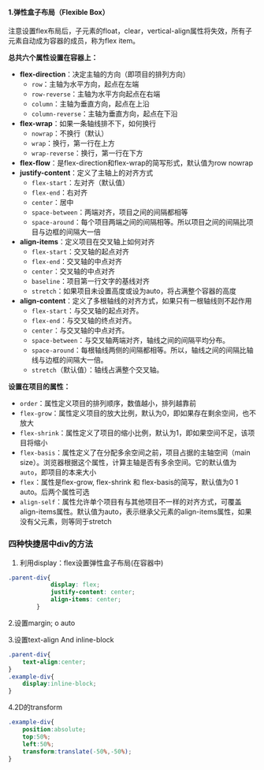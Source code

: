 #### 1.弹性盒子布局（Flexible Box）

注意设置flex布局后，子元素的float，clear，vertical-align属性将失效，所有子元素自动成为容器的成员，称为flex item。

**总共六个属性设置在容器上：**

- **flex-direction**：决定主轴的方向（即项目的排列方向）
	- `row`：主轴为水平方向，起点在左端
	- `row-reverse`：主轴为水平方向起点在右端
	- `column`：主轴为垂直方向，起点在上沿
	- `column-reverse`：主轴为垂直方向，起点在下沿
- **flex-wrap**：如果一条轴线排不下，如何换行
	- `nowrap`：不换行（默认）
	- `wrap`：换行，第一行在上方
	- `wrap-reverse`：换行，第一行在下方
- **flex-flow**：是flex-direction和flex-wrap的简写形式，默认值为row nowrap
- **justify-content**：定义了主轴上的对齐方式
	- `flex-start`：左对齐（默认值）
	- `flex-end`：右对齐
	- `center`：居中
	- `space-between`：两端对齐，项目之间的间隔都相等
	- `space-around`：每个项目两端之间的间隔相等。所以项目之间的间隔比项目与边框的间隔大一倍
- **align-items**：定义项目在交叉轴上如何对齐
	- `flex-start`：交叉轴的起点对齐
	- `flex-end`：交叉轴的中点对齐
	- `center`：交叉轴的中点对齐
	- `baseline`：项目第一行文字的基线对齐
	- `stretch`：如果项目未设置高度或设为auto，将占满整个容器的高度
- **align-content**：定义了多根轴线的对齐方式，如果只有一根轴线则不起作用
	- `flex-start`：与交叉轴的起点对齐。
	- `flex-end`：与交叉轴的终点对齐。
	- `center`：与交叉轴的中点对齐。
	- `space-between`：与交叉轴两端对齐，轴线之间的间隔平均分布。
	- `space-around`：每根轴线两侧的间隔都相等。所以，轴线之间的间隔比轴线与边框的间隔大一倍。
	- `stretch`（默认值）：轴线占满整个交叉轴。

**设置在项目的属性：**

- `order`：属性定义项目的排列顺序，数值越小，排列越靠前
- `flex-grow`：属性定义项目的放大比例，默认为0，即如果存在剩余空间，也不放大
- `flex-shrink`：属性定义了项目的缩小比例，默认为1，即如果空间不足，该项目将缩小
- `flex-basis`：属性定义了在分配多余空间之前，项目占据的主轴空间（main size）。浏览器根据这个属性，计算主轴是否有多余空间。它的默认值为`auto`，即项目的本来大小
- `flex`：属性是flex-grow, flex-shrink 和 flex-basis的简写，默认值为0 1 auto。后两个属性可选
- `align-self`：属性允许单个项目有与其他项目不一样的对齐方式，可覆盖align-items属性。默认值为auto，表示继承父元素的align-items属性，如果没有父元素，则等同于stretch











### 四种快捷居中div的方法

1. 利用display：flex设置弹性盒子布局(在容器中)

```css
.parent-div{
            display: flex;
            justify-content: center;
            align-items: center;
        }
```

  2.设置margin; o auto

  3.设置text-align And inline-block

```css
.parent-div{
    text-align:center;
}
.example-div{
    display:inline-block;
}
```

  4.2D的transform

```css
.example-div{
    position:absolute;
    top:50%;
    left:50%;
    transform:translate(-50%,-50%);
}
```

